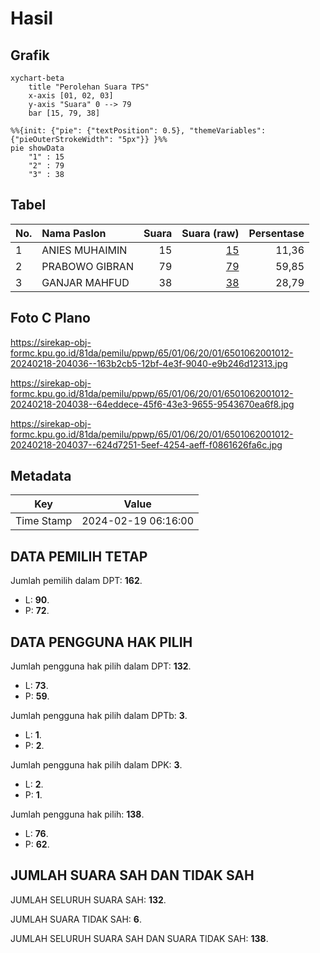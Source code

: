 # Hasil

## Grafik

```mermaid
xychart-beta
    title "Perolehan Suara TPS"
    x-axis [01, 02, 03]
    y-axis "Suara" 0 --> 79
    bar [15, 79, 38]
```

```mermaid
%%{init: {"pie": {"textPosition": 0.5}, "themeVariables": {"pieOuterStrokeWidth": "5px"}} }%%
pie showData
    "1" : 15
    "2" : 79
    "3" : 38
```

## Tabel

| No. | Nama Paslon    | Suara | Suara (raw) | Persentase |
|:--- |:-------------- | -----:| -----------:| ----------:|
| 1   | ANIES MUHAIMIN | 15    | [15][p-1]   | 11,36      |
| 2   | PRABOWO GIBRAN | 79    | [79][p-2]   | 59,85      |
| 3   | GANJAR MAHFUD  | 38    | [38][p-3]   | 28,79      |


[p-1]: https://github.com/gigit-pemilu/pemilu-2024-65-kalimantan-utara/blob/main/pilpres/hitung-suara/sub/65-kalimantan-utara/sub/01-bulungan/sub/06-tanjung-palas-tengah/sub/2001-salimbatu/sub/012-tps/sub/paslon-1.txt
[p-2]: https://github.com/gigit-pemilu/pemilu-2024-65-kalimantan-utara/blob/main/pilpres/hitung-suara/sub/65-kalimantan-utara/sub/01-bulungan/sub/06-tanjung-palas-tengah/sub/2001-salimbatu/sub/012-tps/sub/paslon-2.txt
[p-3]: https://github.com/gigit-pemilu/pemilu-2024-65-kalimantan-utara/blob/main/pilpres/hitung-suara/sub/65-kalimantan-utara/sub/01-bulungan/sub/06-tanjung-palas-tengah/sub/2001-salimbatu/sub/012-tps/sub/paslon-3.txt

## Foto C Plano

https://sirekap-obj-formc.kpu.go.id/81da/pemilu/ppwp/65/01/06/20/01/6501062001012-20240218-204036--163b2cb5-12bf-4e3f-9040-e9b246d12313.jpg

https://sirekap-obj-formc.kpu.go.id/81da/pemilu/ppwp/65/01/06/20/01/6501062001012-20240218-204038--64eddece-45f6-43e3-9655-9543670ea6f8.jpg

https://sirekap-obj-formc.kpu.go.id/81da/pemilu/ppwp/65/01/06/20/01/6501062001012-20240218-204037--624d7251-5eef-4254-aeff-f0861626fa6c.jpg


## Metadata

| Key        | Value               |
| ---------- | ------------------- |
| Time Stamp | 2024-02-19 06:16:00 |


## DATA PEMILIH TETAP

Jumlah pemilih dalam DPT: **162**.
 * L: **90**.
 * P: **72**.

## DATA PENGGUNA HAK PILIH

Jumlah pengguna hak pilih dalam DPT: **132**.
 * L: **73**.
 * P: **59**.

Jumlah pengguna hak pilih dalam DPTb: **3**.
 * L: **1**.
 * P: **2**.

Jumlah pengguna hak pilih dalam DPK: **3**.
 * L: **2**.
 * P: **1**.

Jumlah pengguna hak pilih: **138**.
 * L: **76**.
 * P: **62**.

## JUMLAH SUARA SAH DAN TIDAK SAH

JUMLAH SELURUH SUARA SAH: **132**.

JUMLAH SUARA TIDAK SAH: **6**.

JUMLAH SELURUH SUARA SAH DAN SUARA TIDAK SAH: **138**.



